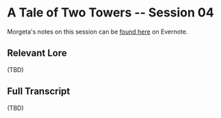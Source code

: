 # A Tale of Two Towers -- Session 04

Morgeta's notes on this session can be [found here](
https://tinyurl.com/yycuehty) on Evernote.

## Relevant Lore

(TBD)

## Full Transcript

(TBD)
